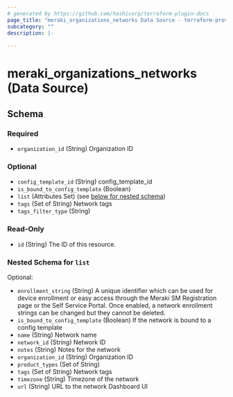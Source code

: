 ```yaml
---
# generated by https://github.com/hashicorp/terraform-plugin-docs
page_title: "meraki_organizations_networks Data Source - terraform-provider-meraki"
subcategory: ""
description: |-
  
---
```


# meraki_organizations_networks (Data Source)





<!-- schema generated by tfplugindocs -->
## Schema

### Required

- `organization_id` (String) Organization ID

### Optional

- `config_template_id` (String) config_template_id
- `is_bound_to_config_template` (Boolean)
- `list` (Attributes Set) (see [below for nested schema](#nestedatt--list))
- `tags` (Set of String) Network tags
- `tags_filter_type` (String)

### Read-Only

- `id` (String) The ID of this resource.

<a id="nestedatt--list"></a>
### Nested Schema for `list`

Optional:

- `enrollment_string` (String) A unique identifier which can be used for device enrollment or easy access through the Meraki SM Registration page or the Self Service Portal. Once enabled, a network enrollment strings can be changed but they cannot be deleted.
- `is_bound_to_config_template` (Boolean) If the network is bound to a config template
- `name` (String) Network name
- `network_id` (String) Network ID
- `notes` (String) Notes for the network
- `organization_id` (String) Organization ID
- `product_types` (Set of String)
- `tags` (Set of String) Network tags
- `timezone` (String) Timezone of the network
- `url` (String) URL to the network Dashboard UI
